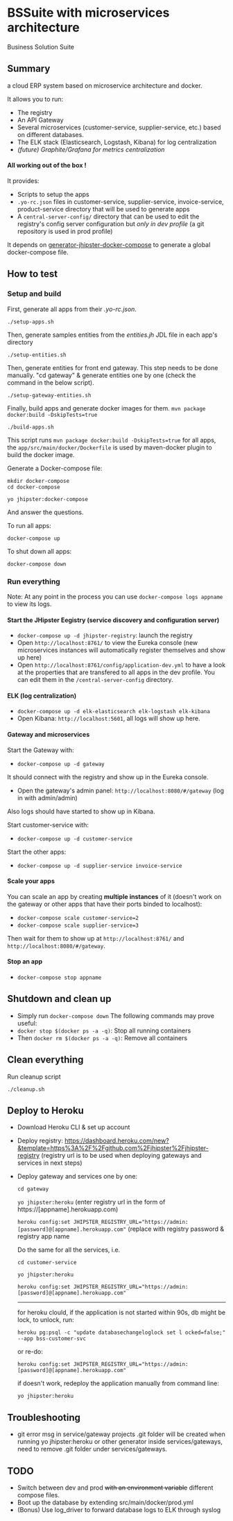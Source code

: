 # BSSuite with microservices architecture

Business Solution Suite

## Summary
a cloud ERP system based on microservice architecture and docker.

It allows you to run:
- The registry
- An API Gateway
- Several microservices (customer-service, supplier-service, etc.) based on different databases.
- The ELK stack (Elasticsearch, Logstash, Kibana) for log centralization
- _(future) Graphite/Grafana for metrics centralization_

#### **All working out of the box !**

It provides:
- Scripts to setup the apps
- `.yo-rc.json` files in customer-service, supplier-service, invoice-service, product-service directory that will be used to generate apps
- A `central-server-config/` directory that can be used to edit the registry's config server configuration but _only in dev profile_ (a git repository is used in prod profile)

It depends on [generator-jhipster-docker-compose](https://github.com/jhipster/generator-jhipster-docker-compose) to generate a global docker-compose file.

## How to test

### Setup and build
First, generate all apps from their _.yo-rc.json_.

    ./setup-apps.sh
    
Then, generate samples entities from the _entities.jh_ JDL file in each app's directory

    ./setup-entities.sh
    
Then, generate entities for front end gateway. This step needs to be done manually.
    "cd gateway" & generate entities one by one (check the command in the below script).

    ./setup-gateway-entities.sh

Finally, build apps and generate docker images for them.  `mvn package docker:build -DskipTests=true`

    ./build-apps.sh
    
This script runs `mvn package docker:build -DskipTests=true` for all apps, the `app/src/main/docker/Dockerfile` is used by maven-docker plugin to build the docker image.

Generate a Docker-compose file:

    mkdir docker-compose
    cd docker-compose

    yo jhipster:docker-compose

And answer the questions.

To run all apps:
    
    docker-compose up
   
To shut down all apps:

    docker-compose down


### Run everything

Note: At any point in the process you can use `docker-compose logs appname` to view its logs.

#### Start the JHipster Eegistry (service discovery and configuration server)

- `docker-compose up -d jhipster-registry`: launch the registry
- Open `http://localhost:8761/` to view the Eureka console (new microservices instances will automatically register themselves and show up here)
- Open `http://localhost:8761/config/application-dev.yml` to have a look at the properties that are transfered to all apps in the dev profile. You can edit them in the `/central-server-config` directory.

#### ELK (log centralization)

- `docker-compose up -d elk-elasticsearch elk-logstash elk-kibana`
- Open Kibana: `http://localhost:5601`, all logs will show up here.

#### Gateway and microservices

Start the Gateway with:
- `docker-compose up -d gateway`

It should connect with the registry and show up in the Eureka console.
- Open the gateway's admin panel: `http://localhost:8080/#/gateway` (log in with admin/admin)

Also logs should have started to show up in Kibana.

Start customer-service with:
- `docker-compose up -d customer-service`

Start the other apps:
- `docker-compose up -d supplier-service invoice-service`

#### Scale your apps

You can scale an app by creating **multiple instances** of it (doesn't work on the gateway or other apps that have their ports binded to localhost):
- `docker-compose scale customer-service=2`
- `docker-compose scale supplier-service=3`

Then wait for them to show up at `http://localhost:8761/` and `http://localhost:8080/#/gateway`.

#### Stop an app
- `docker-compose stop appname`


## Shutdown and clean up
- Simply run `docker-compose down`
The following commands may prove useful:
- `docker stop $(docker ps -a -q)`: Stop all running containers
- Then `docker rm $(docker ps -a -q)`: Remove all containers

## Clean everything
Run cleanup script

    ./cleanup.sh

## Deploy to Heroku
- Download Heroku CLI & set up account
- Deploy registry: https://dashboard.heroku.com/new?&template=https%3A%2F%2Fgithub.com%2Fjhipster%2Fjhipster-registry
    (registry url is to be used when deploying gateways and services in next steps)
- Deploy gateway and services one by one: 

    `cd gateway`
    
    `yo jhipster:heroku` (enter registry url in the form of https://[appname].herokuapp.com)
    
    `heroku config:set JHIPSTER_REGISTRY_URL="https://admin:[password]@[appname].herokuapp.com"` (replace with registry password & registry app name
    
   Do the same for all the services, i.e.
   
   `cd customer-service`
       
   `yo jhipster:heroku`
   
   `heroku config:set JHIPSTER_REGISTRY_URL="https://admin:[password]@[appname].herokuapp.com"`
    
   -----
   for heroku clould, if the application is not started within 90s, db might be lock, to unlock, run:
   
   `heroku pg:psql -c "update databasechangeloglock set l
   ocked=false;" --app bss-customer-svc`
   
   or re-do:
   
   `heroku config:set JHIPSTER_REGISTRY_URL="https://admin:[password]@[appname].herokuapp.com"`
   
   if doesn't work, redeploy the application manually from command line:
   
   `yo jhipster:heroku`
   
   
## Troubleshooting
- git error msg in service/gateway projects
.git folder will be created when running yo jhipster:heroku or other generator inside services/gateways,
need to remove .git folder under services/gateways.

## TODO
- Switch between dev and prod ~~with an environment variable~~ different compose files.
- Boot up the database by extending src/main/docker/prod.yml
- (Bonus) Use log_driver to forward database logs to ELK through syslog
